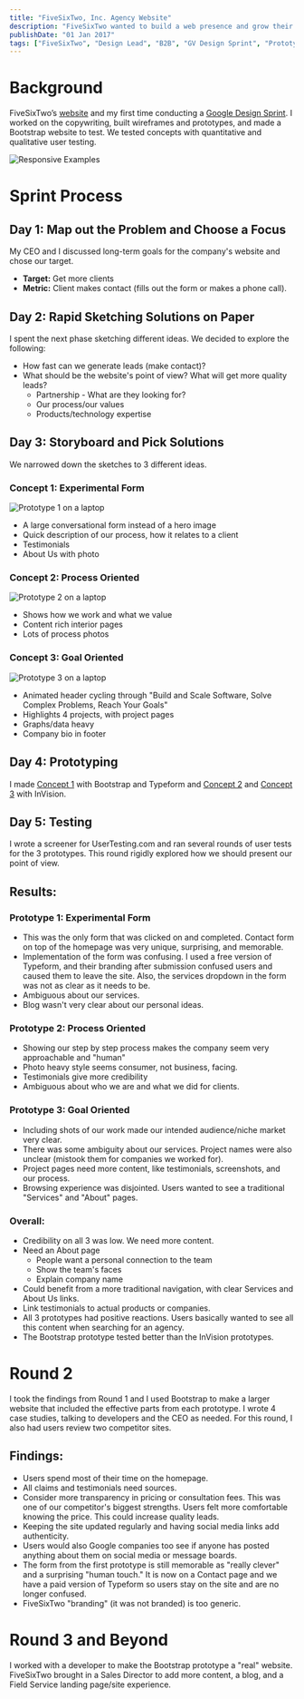 ```yaml
---
title: "FiveSixTwo, Inc. Agency Website"
description: "FiveSixTwo wanted to build a web presence and grow their clientele. I adapted a Google Design sprint process to build and test three concepts."
publishDate: "01 Jan 2017"
tags: ["FiveSixTwo", "Design Lead", "B2B", "GV Design Sprint", "Prototyping"]
---
```


# Background
FiveSixTwo’s [website](https://web.archive.org/web/20230401042212/https://fivesixtwo.com/) and my first time conducting a [Google Design Sprint](http://www.gv.com/sprint/). I worked on the copywriting, built wireframes and prototypes, and made a Bootstrap website to test. We tested concepts with quantitative and qualitative user testing. 

![Responsive Examples](./562-final.png)

# Sprint Process

## Day 1: Map out the Problem and Choose a Focus
My CEO and I discussed long-term goals for the company's website and chose our target.
- **Target:** Get more clients
- **Metric:** Client makes contact (fills out the form or makes a phone call).

## Day 2: Rapid Sketching Solutions on Paper
I spent the next phase sketching different ideas.
We decided to explore the following:
- How fast can we generate leads (make contact)?
- What should be the website's point of view? What will get more quality leads?
    - Partnership - What are they looking for?
    - Our process/our values
    - Products/technology expertise

## Day 3: Storyboard and Pick Solutions
We narrowed down the sketches to 3 different ideas.

### Concept 1: Experimental Form

![Prototype 1 on a laptop](./562-1.png)
- A large conversational form instead of a hero image
- Quick description of our process, how it relates to a client
- Testimonials
- About Us with photo

### Concept 2: Process Oriented

![Prototype 2 on a laptop](./562-2.png)
- Shows how we work and what we value
- Content rich interior pages
- Lots of process photos

### Concept 3: Goal Oriented

![Prototype 3 on a laptop](./562-3.png)
- Animated header cycling through "Build and Scale Software, Solve Complex Problems, Reach Your Goals"
- Highlights 4 projects, with project pages
- Graphs/data heavy
- Company bio in footer

## Day 4: Prototyping
I made [Concept 1](https://sfroehner.github.io/Round1-a/) with Bootstrap and Typeform and [Concept 2](https://projects.invisionapp.com/share/RV7BQNKKQ#/screens) and [Concept 3](https://projects.invisionapp.com/share/UN79DZLCB#/screens) with InVision.

## Day 5: Testing
I wrote a screener for UserTesting.com and ran several rounds of user tests for the 3 prototypes. This round rigidly explored how we should present our point of view.

## Results:

### Prototype 1: Experimental Form
- This was the only form that was clicked on and completed. Contact form on top of the homepage was very unique, surprising, and memorable.
- Implementation of the form was confusing. I used a free version of Typeform, and their branding after submission confused users and caused them to leave the site. Also, the services dropdown in the form was not as clear as it needs to be.
- Ambiguous about our services.
- Blog wasn't very clear about our personal ideas.

### Prototype 2: Process Oriented
- Showing our step by step process makes the company seem very approachable and "human"
- Photo heavy style seems consumer, not business, facing.
- Testimonials give more credibility
- Ambiguous about who we are and what we did for clients.

### Prototype 3: Goal Oriented
- Including shots of our work made our intended audience/niche market very clear.
- There was some ambiguity about our services. Project names were also unclear (mistook them for companies we worked for).
- Project pages need more content, like testimonials, screenshots, and our process.
- Browsing experience was disjointed. Users wanted to see a traditional "Services" and "About" pages.

### Overall:
- Credibility on all 3 was low. We need more content.
- Need an About page
    - People want a personal connection to the team
    - Show the team's faces
    - Explain company name
- Could benefit from a more traditional navigation, with clear Services and About Us links.
- Link testimonials to actual products or companies.
- All 3 prototypes had positive reactions. Users basically wanted to see all this content when searching for an agency.
- The Bootstrap prototype tested better than the InVision prototypes.

# Round 2
I took the findings from Round 1 and I used Bootstrap to make a larger website that included the effective parts from each prototype. I wrote 4 case studies, talking to developers and the CEO as needed. For this round, I also had users review two competitor sites.

## Findings:
- Users spend most of their time on the homepage.
- All claims and testimonials need sources.
- Consider more transparency in pricing or consultation fees. This was one of our competitor's biggest strengths. Users felt more comfortable knowing the price. This could increase quality leads.
- Keeping the site updated regularly and having social media links add authenticity.
- Users would also Google companies too see if anyone has posted anything about them on social media or message boards.
- The form from the first prototype is still memorable as "really clever" and a surprising "human touch." It is now on a Contact page and we have a paid version of Typeform so users stay on the site and are no longer confused.
- FiveSixTwo "branding" (it was not branded) is too generic.

# Round 3 and Beyond
I worked with a developer to make the Bootstrap prototype a "real" website. FiveSixTwo brought in a Sales Director to add more content, a blog, and a Field Service landing page/site experience.
